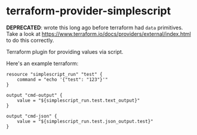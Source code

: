 # terraform-provider-simplescript

**DEPRECATED**: wrote this long ago before terraform had `data` primitives. 
Take a look at <https://www.terraform.io/docs/providers/external/index.html> to do this correctly.

Terraform plugin for providing values via script.

Here's an example terraform:

    resource "simplescript_run" "test" {
        command = "echo '{"test": "123"}'"
    }
    
    output "cmd-output" {
        value = "${simplescript_run.test.text_output}"
    }
    
    output "cmd-json" {
        value = "${simplescript_run.test.json_output.test}"
    }
